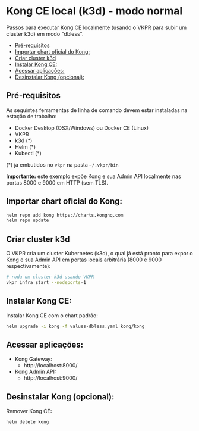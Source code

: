 # Kong CE local (k3d) - modo normal <!-- omit in toc -->

Passos para executar Kong CE localmente (usando o VKPR para subir um cluster k3d) em modo "dbless".

- [Pré-requisitos](#pré-requisitos)
- [Importar chart oficial do Kong:](#importar-chart-oficial-do-kong)
- [Criar cluster k3d](#criar-cluster-k3d)
- [Instalar Kong CE:](#instalar-kong-ce)
- [Acessar aplicações:](#acessar-aplicações)
- [Desinstalar Kong (opcional):](#desinstalar-kong-opcional)

## Pré-requisitos

As seguintes ferramentas de linha de comando devem estar instaladas na estação de trabalho:

- Docker Desktop (OSX/Windows) ou Docker CE (Linux)
- VKPR
- k3d (*)
- Helm (*)
- Kubectl (*)

(*) já embutidos no `vkpr` na pasta `~/.vkpr/bin`

**Importante:** este exemplo expõe Kong e sua Admin API localmente nas portas 8000 e 9000 em HTTP (sem TLS).

## Importar chart oficial do Kong:

```sh
helm repo add kong https://charts.konghq.com
helm repo update
```

## Criar cluster k3d

O VKPR cria um cluster Kubernetes (k3d), o qual já está pronto para expor o Kong e sua Admin API em portas locais arbitrária (8000 e 9000 respectivamente): 

```sh
# roda um cluster k3d usando VKPR
vkpr infra start --nodeports=1
```

## Instalar Kong CE:

Instalar Kong CE com o chart padrão:

```sh
helm upgrade -i kong -f values-dbless.yaml kong/kong
```

## Acessar aplicações:

* Kong Gateway:
  * http://localhost:8000/ 
* Kong Admin API:
  * http://localhost:9000/ 

## Desinstalar Kong (opcional):

Remover Kong CE:

```sh
helm delete kong
```
